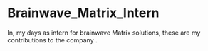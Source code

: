 # Brainwave_Matrix_Intern
In, my days as intern for brainwave Matrix solutions, these are my contributions to the company .
